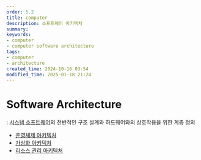 ```yaml
---
order: 5.2
title: computer
description: 소프트웨어 아키텍처
summary:
keywords:
- computer
- computer software architecture
tags:
- computer
- architecture
created_time: 2024-10-16 03:54
modified_time: 2025-01-18 21:24
---
```


# Software Architecture
: [시스템 소프트웨어](./software/index.md#system-software)의 전반적인 구조 설계와 하드웨어와의 상호작용을 위한 계층 정의  

- [운영체제 아키텍처](#operating-system-architecture)
- [가상화 아키텍처](#virtualization-architecture)
- [리소스 관리 아키텍처](#resource-management-architecture)